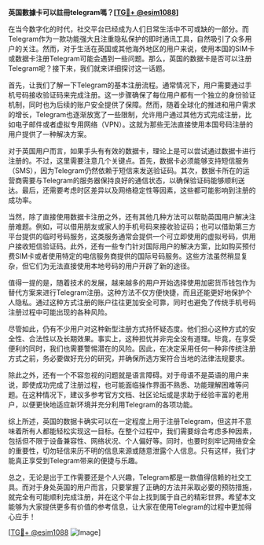 **英国數據卡可以註冊telegram嗎？[[TG💪+ @esim1088](https://t.me/s/esim1088)]**

在当今数字化的时代，社交平台已经成为人们日常生活中不可或缺的一部分。而Telegram作为一款功能强大且注重隐私保护的即时通讯工具，自然吸引了众多用户的关注。然而，对于生活在英国或其他海外地区的用户来说，使用本国的SIM卡或数据卡注册Telegram可能会遇到一些问题。那么，英国的数据卡是否可以注册Telegram呢？接下来，我们就来详细探讨这一话题。

首先，让我们了解一下Telegram的基本注册流程。通常情况下，用户需要通过手机号码接收验证码来完成注册。这一步骤确保了每位用户都有一个独立的身份验证机制，同时也为后续的账户安全提供了保障。然而，随着全球化的推进和用户需求的增长，Telegram也逐渐放宽了一些限制，允许用户通过其他方式完成注册，比如电子邮件或者虚拟专用网络（VPN）。这就为那些无法直接使用本国号码注册的用户提供了一种解决方案。

对于英国用户而言，如果手头有有效的数据卡，理论上是可以尝试通过数据卡进行注册的。不过，这里需要注意几个关键点。首先，数据卡必须能够支持短信服务（SMS），因为Telegram仍然依赖于短信来发送验证码。其次，数据卡所在的运营商需要与Telegram的服务器保持良好的通信状态，以确保验证码能够顺利送达。最后，还需要考虑时区差异以及网络稳定性等因素，这些都可能影响到注册的成功率。

当然，除了直接使用数据卡注册之外，还有其他几种方法可以帮助英国用户解决注册难题。例如，可以借用朋友或家人的手机号码来接收验证码；也可以借助第三方平台提供的临时号码服务，这类服务通常会提供一个可立即使用的虚拟号码，供用户接收短信验证码。此外，还有一些专门针对国际用户的解决方案，比如购买预付费SIM卡或者使用特定的电信服务商提供的国际号码服务。这些方法虽然稍显复杂，但它们为无法直接使用本地号码的用户开辟了新的途径。

值得一提的是，随着技术的发展，越来越多的用户开始选择使用加密货币钱包作为替代方案来进行Telegram注册。这种方法不仅方便快捷，而且还能更好地保护个人隐私。通过这种方式注册的账户往往更加安全可靠，同时也避免了传统手机号码注册过程中可能出现的各种风险。

尽管如此，仍有不少用户对这种新型注册方式持怀疑态度。他们担心这种方式的安全性、合法性以及长期效果。事实上，这种担忧并非完全没有道理。毕竟，在享受便利的同时，我们也需要警惕潜在的风险。因此，在决定采用任何一种非传统注册方式之前，务必要做好充分的研究，并确保所选方案符合当地的法律法规要求。

除此之外，还有一个不容忽视的问题就是语言障碍。对于母语不是英语的用户来说，即使成功完成了注册过程，也可能面临操作界面不熟悉、功能理解困难等问题。在这种情况下，建议多参考官方文档、社区论坛或是求助于经验丰富的老用户，以便更快地适应新环境并充分利用Telegram的各项功能。

综上所述，英国的数据卡确实可以在一定程度上用于注册Telegram，但这并不意味着所有人都能轻松实现这一目标。在整个过程中，我们需要综合考虑多种因素，包括但不限于设备兼容性、网络状况、个人偏好等。同时，也要时刻牢记网络安全的重要性，切勿轻信来历不明的信息来源或随意泄露个人信息。只有这样，我们才能真正享受到Telegram带来的便捷与乐趣。

总之，无论是出于工作需要还是个人兴趣，Telegram都是一款值得信赖的社交工具。而对于身处英国的用户而言，只要掌握了正确的方法并采取必要的预防措施，就完全有可能顺利完成注册，并在这个平台上找到属于自己的精彩世界。希望本文能够为大家提供更多有价值的参考信息，让大家在使用Telegram的过程中更加得心应手！

[[TG💪+ @esim1088](https://t.me/s/esim1088) ![Image](https://i.postimg.cc/4NQfJmqS/Snipaste-2025-05-13-00-14-12.png)]